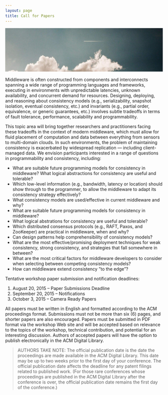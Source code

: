 ```yaml
---
layout: page
title: Call for Papers
---
```


![Soaring in the clouds](/public/img/jet-sky.jpg)

Middleware is often constructed from components and interconnects spanning a wide range
of programming languages and frameworks, executing in environments with unpredictable
latencies, unknown availability, and concurrent demand for resources. Designing, deploying,
and reasoning about consistency models (e.g., serializability, snapshot isolation,
eventual consistency, etc.) and invariants (e.g., partial order, equivalence, or generic guarantees,
etc.) involves subtle tradeoffs in terms of fault tolerance, performance, scalability and programmability.

This topic area will bring together researchers and practitioners facing these tradeoffs in the
context of modern middleware, which must allow for fluid placement of computation and
data between everything from sensors to multi-domain clouds. In such environments, the
problem of maintaining consistency is exacerbated by widespread replication — including
client-managed data. We envision participants interested in a range of questions in programmability and consistency, including:


* What are suitable future programming models for consistency in middleware? What logical abstractions for consistency are useful and tolerable?
* Which low-level information (e.g., bandwidth, latency or location) should show through to the programmer, to allow the middleware to adapt its consistency strategy effectively?
* What consistency models are used/effective in current middleware and why?
* What are suitable future programming models for consistency in middleware?
* What logical abstrations for consistency are useful and tolerable?
* Which distributed consensus protocols (e.g., RAFT, Paxos, and ZooKeeper) are practical in middleware, when and why?
* Can design patterns help comprehensibility of consistency models?
* What are the most effective/promising deployment techniques for weak consistency, strong consistency, and strategies that fall somewhere in between?
* What are the most critical factors for middleware developers to consider when selecting between competing consistency models?
* How can middleware extend consistency ”to the edge”?

Tentative workshop paper submission and notification deadlines:

1. August 20, 2015 – Paper Submissions Deadline
2. September 20, 2015 – Notifications
3. October 3, 2015 – Camera Ready Papers

All papers must be written in English and formatted according to the
ACM proceedings format. Submissions must not be more than six (6)
pages, and shorter papers are also encouraged. Papers must be
submitted in PDF format via the workshop Web site and will be accepted
based on relevance to the topics of the workshop, technical
contribution, and potential for an interesting discussion.  Authors of
accepted papers will have the option to publish electronically in the
ACM Digital Library.

> AUTHORS TAKE NOTE: The official publication date is the date the proceedings are made available in the ACM Digital Library. This date may be up to two weeks prior to the first day of your conference. The official publication date affects the deadline for any patent filings related to published work. (For those rare conferences whose proceedings are published in the ACM Digital Library after the conference is over, the official publication date remains the first day of the conference.)
